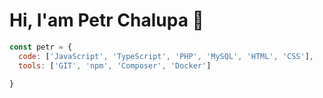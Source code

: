 # Hi, I'am Petr Chalupa 👋

```javascript 
const petr = {
  code: ['JavaScript', 'TypeScript', 'PHP', 'MySQL', 'HTML', 'CSS'],
  tools: ['GIT', 'npm', 'Composer', 'Docker']
  
}
```
